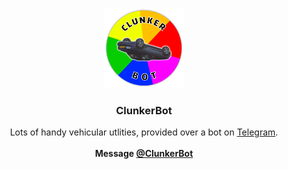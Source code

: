 <p align="center">
  <a href="https://t.me/clunkerbot">
    <img src="art/icon_circle.128x128.png" width="128" height="128">
  </a>

  <h3 align="center">ClunkerBot</h3>

  <p align="center">
    Lots of handy vehicular utlities, provided over a bot on <a href="https://telegram.org">Telegram</a>.
    <br>
    <br>
    <b>Message <a href="https://t.me/clunkerbot">@ClunkerBot</a></b>
  </p>
</p>
